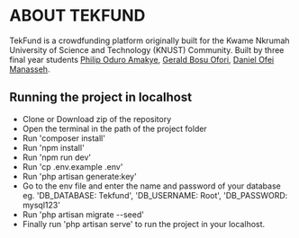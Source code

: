 # ABOUT TEKFUND
TekFund is a crowdfunding platform originally built for the Kwame Nkrumah University of Science and Technology (KNUST) Community. Built by three final year students [Philip Oduro Amakye](https://github.com/philamakye), [Gerald Bosu Ofori](https://github.com/geraldofori), [Daniel Ofei Manasseh](https://github.com/heywest).

## Running the project in localhost
- Clone or Download zip of the repository
- Open the terminal in the path of the project folder
- Run 'composer install'
- Run 'npm install'
- Run 'npm run dev'
- Run 'cp .env.example .env'
- Run 'php artisan generate:key'
- Go to the env file and enter the name and password of your database eg. 'DB_DATABASE: Tekfund', 'DB_USERNAME: Root', 'DB_PASSWORD: mysql123'
- Run 'php artisan migrate --seed'
- Finally run 'php artisan serve' to run the project in your localhost.

